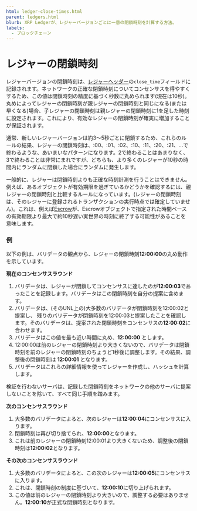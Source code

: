 ```yaml
---
html: ledger-close-times.html
parent: ledgers.html
blurb: XRP Ledgerが、レジャーバージョンごとに一意の閉鎖時刻を計算する方法。
labels:
  - ブロックチェーン
---
```

# レジャーの閉鎖時刻

レジャーバージョンの閉鎖時刻は、[レジャーヘッダー](ledger-header.html)の`close_time`フィールドに記録されます。ネットワークの正確な閉鎖時刻についてコンセンサスを得やすくするため、この値は閉鎖時刻の精度に基づく秒数に丸められます(現在は10秒)。丸めによってレジャーの閉鎖時刻が親レジャーの閉鎖時刻と同じになる(または早くなる)場合、子レジャーの閉鎖時刻は親レジャーの閉鎖時刻に1を足した時刻に設定されます。これにより、有効なレジャーの閉鎖時刻が確実に増加することが保証されます。

通常、新しいレジャーバージョンは約3～5秒ごとに閉鎖するため、これらのルールの結果、レジャーの閉鎖時刻は、:00、:01、:02、:10、:11、:20、:21、...で終わるような、あいまいなパターンになります。2で終わることはあまりなく、3で終わることは非常にまれですが、どちらも、より多くのレジャーが10秒の時間内にランダムに閉鎖した場合にランダムに発生します。

一般的に、レジャーは閉鎖時刻よりも正確な時刻計測を行うことはできません。例えば、あるオブジェクトが有効期限を過ぎているかどうかを確認するには、親レジャーの閉鎖時刻と比較するルールになっています。(レジャーの閉鎖時刻は、そのレジャーに登録されるトランザクションの実行時点では確定していません)。これは、例えば[Escrow](escrow.html)が、Escrowオブジェクトで指定された時間ベースの有効期限より最大で約10秒遅い実世界の時刻に終了する可能性があることを意味します。

### 例

以下の例は、バリデータの観点から、レジャーの閉鎖時刻**12:00:00**の丸め動作を示しています。

**現在のコンセンサスラウンド**

1. バリデータは、レジャーが閉鎖してコンセンサスに達したのが**12:00:03**であったことを記録します。バリデータはこの閉鎖時刻を自分の提案に含めます。
2. バリデータは、(そのUNL上の)大多数のバリデータが閉鎖時刻を12:00:02と提案し、 残りのバリデータが閉鎖時刻を12:00:03と提案したことを確認します。そのバリデータは、提案された閉鎖時刻をコンセンサスの**12:00:02**に合わせます。
3. バリデータはこの値を最も近い時間に丸め、**12:00:00** とします。
4. 12:00:00は前のレジャーの閉鎖時刻より大きくないので、バリデータは閉鎖時刻を前のレジャーの閉鎖時刻のちょうど1秒後に調整します。その結果、調整後の閉鎖時刻は **12:00:01** となります。
5. バリデータはこれらの詳細情報を使ってレジャーを作成し、ハッシュを計算します。

検証を行わないサーバは、記録した閉鎖時刻をネットワークの他のサーバに提案しないことを除いて、すべて同じ手順を踏みます。

**次のコンセンサスラウンド**

1. 大多数のバリデータによると、次のレジャーは**12:00:04**にコンセンサスに入ります。
2. 閉鎖時刻は再び切り捨てられ、**12:00:00**となります。
3. これは前のレジャーの閉鎖時刻12:00:01より大きくないため、調整後の閉鎖時刻は**12:00:02**となります。

**その次のコンセンサスラウンド**

1. 大多数のバリデータによると、この次のレジャーは**12:00:05**にコンセンサスに入ります。
2. これは、閉鎖時刻の制度に基づいて、**12:00:10**に切り上げられます。
3. この値は前のレジャーの閉鎖時刻より大きいので、調整する必要はありません。**12:00:10**が正式な閉鎖時刻となります。
